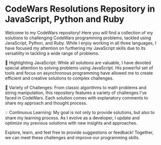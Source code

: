 # CodeWars Resolutions Repository in JavaScript, Python and Ruby

Welcome to my CodeWars repository! Here you will find a collection of my solutions to challenging CodeWars programming problems, tackled using JavaScript, Python, and Ruby. While I enjoy working in all three languages, I have focused my attention on furthering my JavaScript skills due to its versatility in tackling a wide range of problems.

🚀 Highlighting JavaScript: While all solutions are valuable, I have devoted special attention to solving problems using JavaScript. His powerful set of tools and focus on asynchronous programming have allowed me to create efficient and creative solutions to complex challenges.

🧩 Variety of Challenges: From classic algorithms to math problems and string manipulation, this repository features a variety of challenges I've faced in CodeWars. Each solution comes with explanatory comments to share my approach and thought process.

💡 Continuous Learning: My goal is not only to provide solutions, but also to share my learning process. As I evolve as a developer, I update and optimize my previous solutions with new insights and approaches.

Explore, learn, and feel free to provide suggestions or feedback! Together, we can meet these challenges and improve our programming skills.
